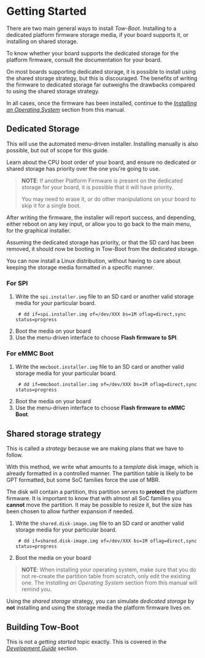 Getting Started
===============

There are two main general ways to install *Tow-Boot*. Installing to a dedicated
platform firmware storage media, if your board supports it, or installing
on shared storage.

To know whether your board supports the dedicated storage for the platform
firmware, consult the documentation for your board.

On most boards supporting dedicated storage, it is possible to install using
the shared storage strategy, but this is discouraged. The benefits of writing
the firmware to dedicated storage far outweighs the drawbacks compared to using
the shared storage strategy.

In all cases, once the firmware has been installed, continue to the
[*Installing an Operating System*](installing-an-operating-system.md) section
from this manual.


Dedicated Storage
-----------------

This will use the automated menu-driven installer. Installing manually is also
possible, but out of scope for this guide.

Learn about the CPU boot order of your board, and ensure no dedicated or shared
storage has priority over the one you're going to use. 

> **NOTE**: If another Platform Firmware is present on the dedicated
> storage for your board, it is possible that it will have priority.
>
> You may need to erase it, or do other manipulations on your board to skip it
> for a single boot.

After writing the firmware, the installer will report success, and depending,
either reboot on any key input, or allow you to go back to the main menu, for
the graphical installer.

Assuming the dedicated storage has priority, or that the SD card has been
removed, it should now be booting in Tow-Boot from the dedicated storage.

You can now install a Linux distribution, without having to care about keeping
the storage media formatted in a specific manner.


### For SPI

1. Write the `spi.installer.img` file to an SD card or another valid storage
   media for your particular board.
   ```
    # dd if=spi.installer.img of=/dev/XXX bs=1M oflag=direct,sync status=progress
   ```
1. Boot the media on your board
1. Use the menu-driven interface to choose **Flash firmware to SPI**.


### For eMMC Boot

1. Write the `mmcboot.installer.img` file to an SD card or another valid storage
   media for your particular board.
   ```
    # dd if=mmcboot.installer.img of=/dev/XXX bs=1M oflag=direct,sync status=progress
   ```
1. Boot the media on your board
1. Use the menu-driven interface to choose **Flash firmware to eMMC Boot**.


Shared storage strategy
-----------------------

This is called a *strategy* because we are making plans that we have to follow.

With this method, we write what amounts to a *template* disk image, which is
already formatted in a controlled manner. The partition table is likely to be
GPT formatted, but some SoC families force the use of MBR.

The disk will contain a partition, this partition serves to **protect** the
platform firmware. It is important to know that with almost all SoC
families you **cannot** move the partition. It may be possible to resize it,
but the size has been chosen to allow further expansion if needed.

1. Write the `shared.disk-image.img` file to an SD card or another valid storage
   media for your particular board.
   ```
    # dd if=shared.disk-image.img of=/dev/XXX bs=1M oflag=direct,sync status=progress
   ```
1. Boot the media on your board

> **NOTE**: When installing your operating system, make sure that you do not
> re-create the partition table from scratch, only edit the existing one.
> The *Installing an Operating System* section from this manual will remind
> you.

Using the *shared storage* strategy, you can simulate *dedicated storage* by
**not** installing and using the storage media the platform firmware lives
on.


Building Tow-Boot
-----------------

This is not a *getting started* topic exactly. This is covered in the
*[Development Guide](development-guide.md)* section.
